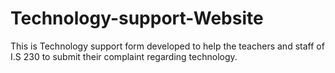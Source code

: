 # Technology-support-Website

This is Technology support form developed to help the teachers and staff of I.S 230 to submit their complaint regarding technology.
